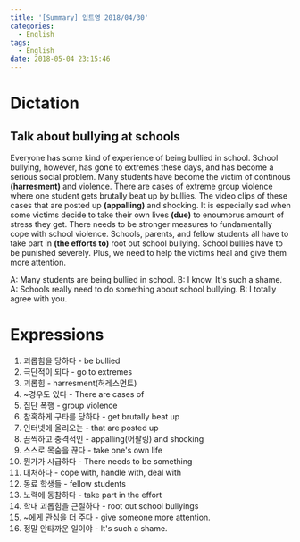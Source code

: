 ```yaml
---
title: '[Summary] 입트영 2018/04/30'
categories:
  - English
tags:
  - English
date: 2018-05-04 23:15:46
---
```


# Dictation
## Talk about bullying at schools

Everyone has some kind of experience of being bullied in school. School bullying, however, has gone to extremes these days, and has become a serious social problem. Many students have become the victim of continous **(harresment)** and violence. There are cases of extreme group violence where one student gets brutally beat up by bullies. The video clips of these cases that are posted up **(appalling)** and shocking. It is especially sad when some victims decide to take their own lives **(due)** to enoumorus amount of stress they get. There needs to be stronger measures to fundamentally cope with school violence. Schools, parents, and fellow students all have to take part in **(the efforts to)** root out school bullying. School bullies have to be punished severely. Plus, we need to help the victims heal and give them more attention.

A: Many students are being bullied in school.
B: I know. It's such a shame.
A: Schools really need to do something about school bullying.
B: I totally agree with you.

# Expressions

1. 괴롭힘을 당하다 - be bullied
2. 극단적이 되다 - go to extremes
3. 괴롭힘 - harresment(허레스먼트)
4. ~경우도 있다 - There are cases of
5. 집단 폭행 - group violence
6. 참혹하게 구타를 당하다 - get brutally beat up
7. 인터넷에 올리오는 - that are posted up
8. 끔찍하고 충격적인 - appalling(어팔링) and shocking
9. 스스로 목숨을 끊다 - take one's own life
10. 뭔가가 시급하다 - There needs to be something
11. 대처하다 - cope with, handle with, deal with
12. 동료 학생들 - fellow students
13. 노력에 동참하다 - take part in the effort
14. 학내 괴롭힘을 근절하다 - root out school bullyings
15. ~에게 관심을 더 주다 - give someone more attention.
16. 정말 안타까운 일이야 - It's such a shame.